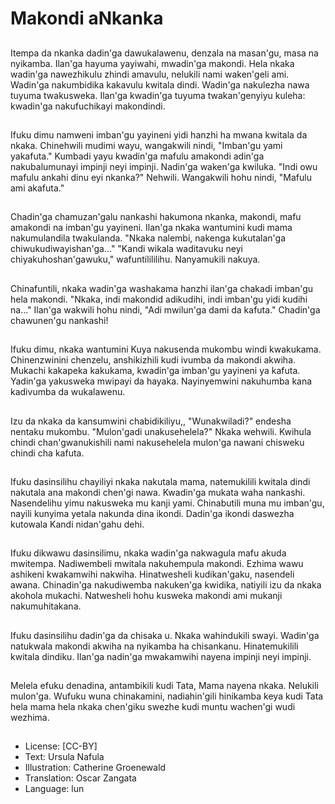# Makondi aNkanka

##
Itempa da nkanka dadin'ga dawukalawenu, denzala na masan'gu, masa na nyikamba. Ilan'ga hayuma yayiwahi, mwadin'ga makondi. Hela nkaka wadin'ga nawezhikulu zhindi amavulu, nelukili nami waken'geli ami. Wadin'ga nakumbidika kakavulu kwitala dindi. Wadin'ga nakulezha nawa tuyuma twakusweka. Ilan'ga kwadin'ga tuyuma twakan'genyiyu kuleha: kwadin'ga nakufuchikayi makondindi.

##
Ifuku dimu namweni imban'gu yayineni yidi hanzhi ha mwana kwitala da nkaka. Chinehwili mudimi wayu, wangakwili nindi, "Imban'gu yami yakafuta." Kumbadi yayu kwadin'ga mafulu amakondi adin'ga nakubalumunayi impinji neyi impinji. Nadin'ga waken'ga kwiluka. "Indi owu mafulu ankahi dinu eyi nkanka?" Nehwili. Wangakwili hohu nindi, "Mafulu ami akafuta."

##
Chadin'ga chamuzan'galu nankashi hakumona nkanka, makondi, mafu amakondi na imban'gu yayineni. Ilan'ga nkaka wantumini kudi mama nakumulandila twakulanda. "Nkaka nalembi, nakenga kukutalan'ga chiwukudiwayishan'ga..." "Kandi wikala waditavuku neyi chiyakuhoshan'gawuku," wafuntilililihu. Nanyamukili nakuya.

##
Chinafuntili, nkaka wadin'ga washakama hanzhi ilan'ga chakadi imban'gu hela makondi. "Nkaka, indi makondid adikudihi, indi imban'gu yidi kudihi na..." Ilan'ga wakwili hohu nindi, "Adi mwilun'ga dami da kafuta." Chadin'ga chawunen'gu nankashi!

##
Ifuku dimu, nkaka wantumini Kuya nakusenda mukombu windi kwakukama. Chinenzwinini chenzelu, anshikizhili kudi ivumba da makondi akwiha. Mukachi kakapeka kakukama, kwadin'ga imban'gu yayineni ya kafuta. Yadin'ga yakusweka mwipayi da hayaka. Nayinyemwini nakuhumba kana kadivumba da wukalawenu.

##
Izu da nkaka da kansumwini chabidikiliyu,, "Wunakwiladi?" endesha nentaku mukombu. "Mulon'gadi unakusehelela?" Nkaka wehwili. Kwihula chindi chan'gwanukishili nami nakusehelela mulon'ga nawani chisweku chindi cha kafuta.

##
Ifuku dasinsilihu chayiliyi nkaka nakutala mama, natemukilili kwitala dindi nakutala ana makondi chen'gi nawa. Kwadin'ga mukata waha nankashi. Nasendelihu yimu nakusweka mu kanji yami. Chinabutili muna mu imban'gu, nayili kunyima yetala nakunda dina ikondi. Dadin'ga ikondi daswezha kutowala Kandi nidan'gahu dehi.

##
Ifuku dikwawu dasinsilimu, nkaka wadin'ga nakwagula mafu akuda mwitempa. Nadiwembeli mwitala nakuhempula makondi. Ezhima wawu ashikeni kwakamwihi nakwiha. Hinatwesheli kudikan'gaku, nasendeli awana. Chinadin'ga nakudiwemba nakuken'ga kwidika, natiyili izu da nkaka akohola mukachi. Natwesheli hohu kusweka makondi ami mukanji nakumuhitakana.

##
Ifuku dasinsilihu dadin'ga da chisaka u. Nkaka wahindukili swayi. Wadin'ga natukwala makondi akwiha na nyikamba ha chisankanu. Hinatemukilili kwitala dindiku. Ilan'ga nadin'ga mwakamwihi nayena impinji neyi impinji.

##
Melela efuku denadina, antambikili kudi Tata, Mama nayena nkaka. Nelukili mulon'ga. Wufuku wuna chinakamini, nadiahin'gili hinikamba keya kudi Tata hela mama hela nkaka chen'giku swezhe kudi muntu wachen'gi wudi wezhima.

##
* License: [CC-BY]
* Text: Ursula Nafula
* Illustration: Catherine Groenewald
* Translation: Oscar Zangata
* Language: lun
